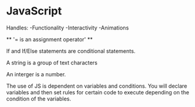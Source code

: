 # JavaScript

Handles:
 -Functionality
 -Interactivity
 -Animations

** '= is an assignment operator' **

If and If/Else statements are conditional statements.

A string is a group of text characters

An interger is a number.

The use of JS is dependent on variables and conditions.
You will declare variables and then set rules for certain code to execute depending on the condition of the variables.
